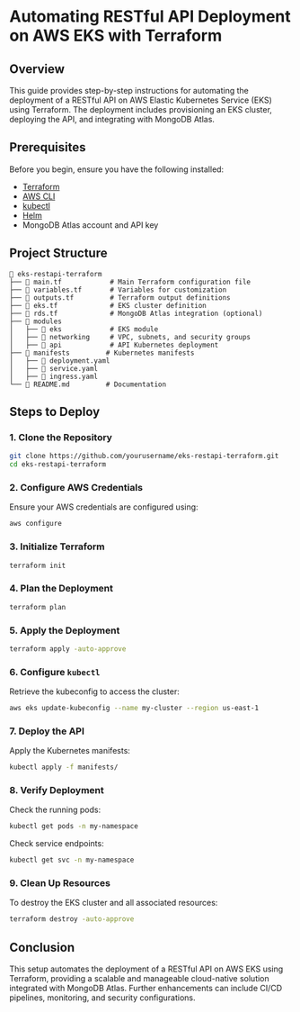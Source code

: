 # Automating RESTful API Deployment on AWS EKS with Terraform

## Overview
This guide provides step-by-step instructions for automating the deployment of a RESTful API on AWS Elastic Kubernetes Service (EKS) using Terraform. The deployment includes provisioning an EKS cluster, deploying the API, and integrating with MongoDB Atlas.

## Prerequisites
Before you begin, ensure you have the following installed:

- [Terraform](https://www.terraform.io/downloads.html)
- [AWS CLI](https://aws.amazon.com/cli/)
- [kubectl](https://kubernetes.io/docs/tasks/tools/install-kubectl/)
- [Helm](https://helm.sh/docs/intro/install/)
- MongoDB Atlas account and API key

## Project Structure
```
📂 eks-restapi-terraform
├── 📄 main.tf            # Main Terraform configuration file
├── 📄 variables.tf       # Variables for customization
├── 📄 outputs.tf         # Terraform output definitions
├── 📄 eks.tf             # EKS cluster definition
├── 📄 rds.tf             # MongoDB Atlas integration (optional)
├── 📂 modules
│   ├── 📂 eks            # EKS module
│   ├── 📂 networking     # VPC, subnets, and security groups
│   ├── 📂 api            # API Kubernetes deployment
├── 📂 manifests         # Kubernetes manifests
│   ├── 📄 deployment.yaml
│   ├── 📄 service.yaml
│   ├── 📄 ingress.yaml
└── 📄 README.md         # Documentation
```

## Steps to Deploy

### 1. Clone the Repository
```sh
git clone https://github.com/yourusername/eks-restapi-terraform.git
cd eks-restapi-terraform
```

### 2. Configure AWS Credentials
Ensure your AWS credentials are configured using:
```sh
aws configure
```

### 3. Initialize Terraform
```sh
terraform init
```

### 4. Plan the Deployment
```sh
terraform plan
```

### 5. Apply the Deployment
```sh
terraform apply -auto-approve
```

### 6. Configure `kubectl`
Retrieve the kubeconfig to access the cluster:
```sh
aws eks update-kubeconfig --name my-cluster --region us-east-1
```

### 7. Deploy the API
Apply the Kubernetes manifests:
```sh
kubectl apply -f manifests/
```

### 8. Verify Deployment
Check the running pods:
```sh
kubectl get pods -n my-namespace
```

Check service endpoints:
```sh
kubectl get svc -n my-namespace
```

### 9. Clean Up Resources
To destroy the EKS cluster and all associated resources:
```sh
terraform destroy -auto-approve
```

## Conclusion
This setup automates the deployment of a RESTful API on AWS EKS using Terraform, providing a scalable and manageable cloud-native solution integrated with MongoDB Atlas. Further enhancements can include CI/CD pipelines, monitoring, and security configurations.
